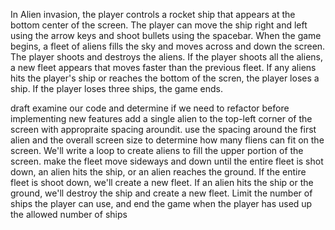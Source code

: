 
In Alien invasion, the player controls a rocket ship that appears at the bottom center of the screen. 
The player can move the ship right and left using the arrow keys and shoot bullets using the spacebar.
    When the game begins, a fleet of aliens fills the sky and moves across and down the screen. 
    The player shoots and destroys the aliens. 
        If the player shoots all the aliens, a new fleet appears that moves faster than the previous fleet. 
    If any aliens hits the player's ship or reaches the bottom of the scren, the player loses a ship.
    If the player loses three ships, the game ends.

draft 
examine our code and determine if we need to refactor before implementing new features
add a single alien to the top-left corner of the screen with appropraite spacing aroundit.
use the spacing around the first alien and the overall screen size to determine how many fliens can fit on the screen. We'll write a loop to create aliens to fill the upper portion of the screen.
make the fleet move sideways and down until the entire fleet is shot down, an alien hits the ship, or an alien reaches the ground. If the entire fleet is shoot down, we'll create a new fleet. If an alien hits the ship or the ground, we'll destroy the ship and create a new fleet.
Limit the number of ships the player can use, and end the game when the player has used up the allowed number of ships

